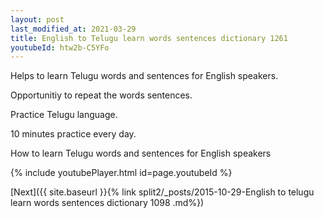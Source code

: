```yaml
---
layout: post
last_modified_at: 2021-03-29
title: English to Telugu learn words sentences dictionary 1261 
youtubeId: htw2b-C5YFo
---
```

 
 
Helps to learn Telugu words and sentences for English speakers.

Opportunitiy to repeat the words sentences. 

Practice Telugu language. 
 
10 minutes practice every day. 
 
How to learn Telugu words and sentences for English speakers 
 
{% include youtubePlayer.html id=page.youtubeId %}
 
 
[Next]({{ site.baseurl }}{% link  split2/_posts/2015-10-29-English to telugu learn words sentences dictionary 1098 .md%})
 
